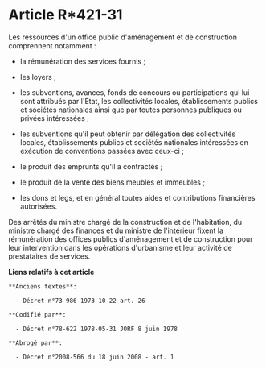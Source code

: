# Article R*421-31

Les ressources d'un office public d'aménagement et de construction comprennent notamment :

- la rémunération des services fournis ;

- les loyers ;

- les subventions, avances, fonds de concours ou participations qui lui sont attribués par l'Etat, les collectivités locales,
établissements publics et sociétés nationales ainsi que par toutes personnes publiques ou privées intéressées ;

- les subventions qu'il peut obtenir par délégation des collectivités locales, établissements publics et sociétés nationales
intéressées en exécution de conventions passées avec ceux-ci ;

- le produit des emprunts qu'il a contractés ;

- le produit de la vente des biens meubles et immeubles ;

- les dons et legs, et en général toutes aides et contributions financières autorisées.

Des arrêtés du ministre chargé de la construction et de l'habitation, du ministre chargé des finances et du ministre de
l'intérieur fixent la rémunération des offices publics d'aménagement et de construction pour leur intervention dans les
opérations d'urbanisme et leur activité de prestataires de services.

**Liens relatifs à cet article**

	**Anciens textes**:

	  - Décret n°73-986 1973-10-22 art. 26

	**Codifié par**:

	  - Décret n°78-622 1978-05-31 JORF 8 juin 1978

	**Abrogé par**:

	  - Décret n°2008-566 du 18 juin 2008 - art. 1
